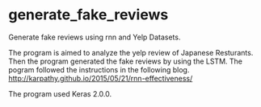 # generate_fake_reviews
Generate fake reviews using rnn and Yelp Datasets. 

The program is aimed to analyze the yelp review of Japanese Resturants. Then the program generated the fake reviews by using the LSTM. 
The pogram followed the instructions in the following blog.   
http://karpathy.github.io/2015/05/21/rnn-effectiveness/

The program used Keras 2.0.0. 

